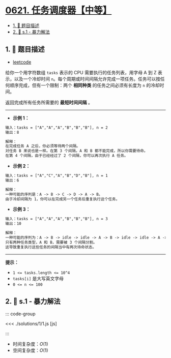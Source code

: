 # [0621. 任务调度器【中等】](https://github.com/tnotesjs/TNotes.leetcode/tree/main/notes/0621.%20%E4%BB%BB%E5%8A%A1%E8%B0%83%E5%BA%A6%E5%99%A8%E3%80%90%E4%B8%AD%E7%AD%89%E3%80%91)

<!-- region:toc -->

- [1. 📝 题目描述](#1--题目描述)
- [2. 🎯 s.1 - 暴力解法](#2--s1---暴力解法)

<!-- endregion:toc -->

## 1. 📝 题目描述

- [leetcode](https://leetcode.cn/problems/task-scheduler/)

给你一个用字符数组 `tasks` 表示的 CPU 需要执行的任务列表，用字母 A 到 Z 表示，以及一个冷却时间 `n`。每个周期或时间间隔允许完成一项任务。任务可以按任何顺序完成，但有一个限制：两个 **相同种类** 的任务之间必须有长度为 `n` 的冷却时间。

返回完成所有任务所需要的 **最短时间间隔** 。

---

- **示例 1：**

```txt
输入：tasks = ["A","A","A","B","B","B"], n = 2
输出：8

解释：
在完成任务 A 之后，你必须等待两个间隔。
对任务 B 来说也是一样。在第 3 个间隔，A 和 B 都不能完成，所以你需要待命。
在第 4 个间隔，由于已经经过了 2 个间隔，你可以再次执行 A 任务。
```

- **示例 2：**

```txt
输入：tasks = ["A","C","A","B","D","B"], n = 1
输出：6

解释：
一种可能的序列是：A -> B -> C -> D -> A -> B。
由于冷却间隔为 1，你可以在完成另一个任务后重复执行这个任务。
```

- **示例 3：**

```txt
输入：tasks = ["A","A","A","B","B","B"], n = 3
输出：10

解释：
一种可能的序列为：A -> B -> idle -> idle -> A -> B -> idle -> idle -> A -> B。
只有两种任务类型，A 和 B，需要被 3 个间隔分割。
这导致重复执行这些任务的间隔当中有两次待命状态。
```

---

**提示：**

- `1 <= tasks.length <= 10^4`
- `tasks[i]` 是大写英文字母
- `0 <= n <= 100`

## 2. 🎯 s.1 - 暴力解法

::: code-group

<<< ./solutions/1/1.js [js]

:::

- 时间复杂度：$O(1)$
- 空间复杂度：$O(1)$
